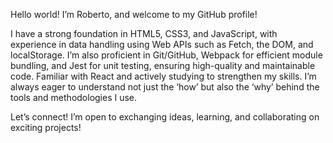 Hello world! I’m Roberto, and welcome to my GitHub profile!

I have a strong foundation in HTML5, CSS3, and JavaScript, with experience in data handling using Web APIs such as Fetch, the DOM, and localStorage. I’m also proficient in Git/GitHub, Webpack for efficient module bundling, and Jest for unit testing, ensuring high-quality and maintainable code. Familiar with React and actively studying to strengthen my skills. I’m always eager to understand not just the ‘how’ but also the ‘why’ behind the tools and methodologies I use.

Let’s connect! I’m open to exchanging ideas, learning, and collaborating on exciting projects!

